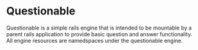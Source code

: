 Questionable
============

Questionable is a simple rails engine that is intended to be mountable by a parent rails application to provide basic question and answer functionality. All engine resources are namedspaces under the questionable engine.     
